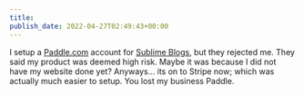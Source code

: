 ```yaml
---
title: 
publish_date: 2022-04-27T02:49:43+00:00
---
```


I setup a [Paddle.com](https://paddle.com) account for [Sublime Blogs](https://sublimeblogs.com), but they rejected me. They said my product was deemed high risk. Maybe it was because I did not have my website done yet? Anyways… its on to Stripe now; which was actually much easier to setup. You lost my business Paddle.
